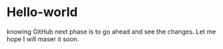 # Hello-world
knowing GitHub
next phase is to go ahead and see the changes.
Let me hope I will maser it soon.
